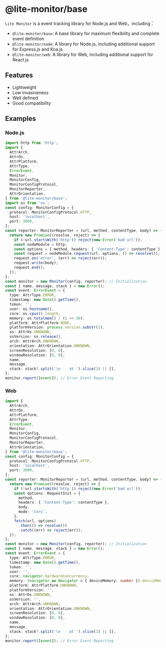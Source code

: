 # @lite-monitor/base

`Lite Monitor` is a event tracking library for Node.js and Web，including：

- `@lite-monitor/base`: A base library for maximum flexibility and complete event definition
- `@lite-monitor/node`: A library for Node.js, including additional support for Express.js and Koa.js
- `@lite-monitor/web`: A library for Web, including additional support for React.js

## Features

- Lightweight
- Low invasiveness
- Well defined
- Good compatibility

## Examples

### Node.js

```typescript
import http from 'http';
import {
  AttrArch,
  AttrOs,
  AttrPlatform,
  AttrType,
  ErrorEvent,
  Monitor,
  MonitorConfig,
  MonitorConfigProtocol,
  MonitorReporter,
  AttrOrientation,
} from '@lite-monitor/base';
import os from 'os';
const config: MonitorConfig = {
  protocol: MonitorConfigProtocol.HTTP,
  host: 'localhost',
  port: 3000,
};
const reporter: MonitorReporter = (url, method, contentType, body) => {
  return new Promise((resolve, reject) => {
    if (!url.startsWith('http')) reject(new Error('bad url'));
    const nodeModule = http;
    const options = { method, headers: { 'Content-Type': contentType } };
    const request = nodeModule.request(url, options, () => resolve());
    request.on('error', (err) => reject(err));
    request.write(body);
    request.end();
  });
};
const monitor = new Monitor(config, reporter); // Initialization
const { name, message, stack } = new Error();
const event: ErrorEvent = {
  type: AttrType.ERROR,
  timestamp: new Date().getTime(),
  token: '',
  user: os.hostname(),
  core: os.cpus().length,
  memory: os.totalmem() / (1 << 30),
  platform: AttrPlatform.NODE,
  platformVersion: process.version.substr(1),
  os: AttrOs.UNKNOWN,
  osVersion: os.release(),
  arch: AttrArch.UNKNOWN,
  orientation: AttrOrientation.UNKNOWN,
  screenResolution: [0, 0],
  windowResolution: [0, 0],
  name,
  message,
  stack: stack?.split('\n    at ').slice(1) || [],
};
monitor.report([event]); // Error Event Reporting
```

### Web

```typescript
import {
  AttrArch,
  AttrOs,
  AttrPlatform,
  AttrType,
  ErrorEvent,
  Monitor,
  MonitorConfig,
  MonitorConfigProtocol,
  MonitorReporter,
  AttrOrientation,
} from '@lite-monitor/base';
const config: MonitorConfig = {
  protocol: MonitorConfigProtocol.HTTP,
  host: 'localhost',
  port: 3000,
};
const reporter: MonitorReporter = (url, method, contentType, body) => {
  return new Promise((resolve, reject) => {
    if (!url.startsWith('http')) reject(new Error('bad url'));
    const options: RequestInit = {
      method,
      headers: { 'Content-Type': contentType },
      body,
      mode: 'cors',
    };
    fetch(url, options)
      .then(() => resolve())
      .catch((err) => reject(err));
  });
};
const monitor = new Monitor(config, reporter); // Initialization
const { name, message, stack } = new Error();
const event: ErrorEvent = {
  type: AttrType.ERROR,
  timestamp: new Date().getTime(),
  token: '',
  user: '',
  core: navigator.hardwareConcurrency,
  memory: (navigator as Navigator & { deviceMemory: number }).deviceMemory,
  platform: AttrPlatform.UNKNOWN,
  platformVersion: '',
  os: AttrOs.UNKNOWN,
  osVersion: '',
  arch: AttrArch.UNKNOWN,
  orientation: AttrOrientation.UNKNOWN,
  screenResolution: [0, 0],
  windowResolution: [0, 0],
  name,
  message,
  stack: stack?.split('\n    at ').slice(1) || [],
};
monitor.report([event]); // Error Event Reporting
```

